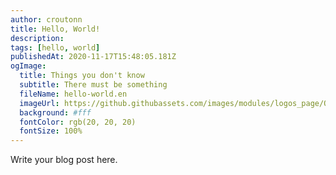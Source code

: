 ```yaml
---
author: croutonn
title: Hello, World!
description:
tags: [hello, world]
publishedAt: 2020-11-17T15:48:05.181Z
ogImage:
  title: Things you don't know
  subtitle: There must be something
  fileName: hello-world.en
  imageUrl: https://github.githubassets.com/images/modules/logos_page/Octocat.png
  background: #fff
  fontColor: rgb(20, 20, 20)
  fontSize: 100%
---
```


Write your blog post here.
